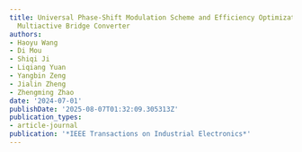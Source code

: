 ```yaml
---
title: Universal Phase-Shift Modulation Scheme and Efficiency Optimization for Modular
  Multiactive Bridge Converter
authors:
- Haoyu Wang
- Di Mou
- Shiqi Ji
- Liqiang Yuan
- Yangbin Zeng
- Jialin Zheng
- Zhengming Zhao
date: '2024-07-01'
publishDate: '2025-08-07T01:32:09.305313Z'
publication_types:
- article-journal
publication: '*IEEE Transactions on Industrial Electronics*'
---
```

